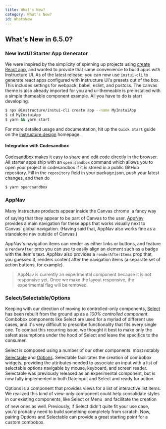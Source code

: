```yaml
---
title: What's New?
category: What's New?
id: WhatsNew
---
```


## What's New in 6.5.0?

### New InstUI Starter App Generator
We were inspired by the simplicity of spinning up projects using [create React app](https://github.com/facebook/create-react-app), and wanted to provide that same convenience to build apps with Instructure UI. As of the latest release, you can now use `instui-cli` to generate react apps configured with Instructure UI's presets out of the box. This includes settings for webpack, babel, eslint, and postcss. The canvas theme is also already imported for you and ui-themeable is preinstalled with a simple themeable component example. All you have to do is start developing.

```bash
$ npx @instructure/instui-cli create app --name MyInstuiApp
$ cd MyInstuiApp
$ yarn && yarn start
```

For more detailed usage and documentation, hit up the `Quick Start` guide on the [instructure.design](#) homepage.

#### Integration with Codesandbox

[Codesandbox](https://codesandbox.io) makes it easy to share and edit code directly in the browser. All starter apps ship with an `open:sandbox` command which allows you to open your project in codesandbox if it is stored in a public GitHub repository. Fill in the `repository` field in your package.json, push your latest changes, and then do

```bash
$ yarn open:sandbox
```

### AppNav
Many Instructure products appear inside the Canvas chrome &#151; a fancy way of saying that they appear to be part of Canvas to the user. [AppNav](#AppNav) provides a main navigation for these apps that works visually next to Canvas' global navigation. (Having said that, AppNav also works fine as a standalone nav outside of Canvas.)

AppNav's navigation items can render as either links or buttons, and feature a `renderAfter` prop you can use to easily align an element such as a badge with the item's text. AppNav also provides a `renderAfterItems` prop that, you guessed it, renders content after the navigation items (a separate set of action buttons, for example).

> AppNav is currently an experimental component because it is not responsive yet. Once we make the layout responsive, the experimental flag will be removed.

### Select/Selectable/Options

Keeping with our direction of moving to controlled-only components, [Select](#Select) has been rebuilt from the ground up as a *100% controlled component*. Combobox components like Select are used for a myriad of different use cases, and it's very difficult to prescribe functionality that fits every single one. To combat this recurring issue, we thought it best to make only the safest assumptions under the hood of Select and leave the specifics to the consumer.

Select is composed using a number of our other components &#151; most notably [Selectable](#Selectable) and [Options](#Options). Selectable facilitates the creation of combobox widgets, providing the attributes needed to associate an input with a list of selectable options navigable by mouse, keyboard, and screen reader. Selectable was previously released as an experimental component, but is now fully implemented in both DateInput and Select and ready for action.

Options is a component that provides views for a list of interactive list items. We realized this kind of view-only component could help consolidate styles in our existing components, like Select or Menu &#151; and facilitate the creation of new ones as well. Previously, if Select didn't quite fit your use case, you'd probably need to build something completely from scratch. Now, pairing Options and Selectable can provide a great starting point for a custom combobox.
